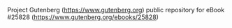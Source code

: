 Project Gutenberg (https://www.gutenberg.org) public repository for eBook #25828 (https://www.gutenberg.org/ebooks/25828)
